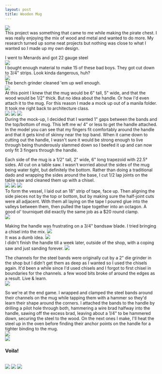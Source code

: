```yaml
---
layout: post
title: Wooden Mug
---
```


<img src="http://nsiemer.github.io/media/IMG_4031.jpg">
<br>
This project was something that came to me while making the pirate chest. I was really enjoying the mix of wood and metal and wanted to do more. My research turned up some neat projects but nothing was close to what I wanted so I made up my own design.

I went to Menards and got 22 gauge steel<br>
<img src="http://nsiemer.github.io/media/IMG_3984.JPG">
<br>
I bought enough material to make 15 of these bad boys.
They got cut down to 3/4" strips. Look kinda dangerous, huh?
<br>
<img src="http://nsiemer.github.io/media/IMG_3986.JPG">
<br>
The bench grinder cleaned 'em up well enough.
<br>
<img src="http://nsiemer.github.io/media/IMG_3987.jpg">
<br>
At this point I knew that the mug would be 6" tall, 5" wide, and that the wood would be 1/2" thick. But no idea about the handle. Or how I'd even attach it to the mug. For this reason I made a mock up out of a manila folder. It took me right back to architecture class.
<br>
<img src="http://nsiemer.github.io/media/IMG_3993.jpg">
<img src="http://nsiemer.github.io/media/IMG_3995.jpg">
<img src="http://nsiemer.github.io/media/IMG_3997.jpg">
<br>
During the mock-up, I decided that I wanted 1" gaps between the bands and the top/bottom of mug. This left me w/ 4" or less to get the handle attached. In the model you can see that my fingers fit comfortably around the handle and that it gets kind of skinny near the top band. When it came down to cutting out the handle, I wasn't sure it would be strong enough to live through being thunderously slammed down so I beefed it up and can now only fit 3 fingers through the handle.

Each side of the mug is a 1/2" tall, 2" wide, 6" long trapezoid with 22.5° sides. All cut on a table saw.
I wasn't worried about the sides of the mug being water tight, but definitely the bottom. Rather than doing a traditional dado and wrapping the sides around the base, I cut 1/2 lap joints on the table saw and cleaned them up with a chisel.
<br>
<img src="http://nsiemer.github.io/media/IMG_4006.JPG">
<img src="http://nsiemer.github.io/media/IMG_4008.jpg">
<img src="http://nsiemer.github.io/media/IMG_4003.jpg">
<br>
To form the vessel, I laid out an 18" strip of tape, face up. Then aligning the side pieces not by the top or bottom, but by making sure the half-joint cuts were all adjacent. With them all laying on the tape I poured glue into the valleys between them, then pulled the tape together into an octagon.
A good ol' tourniquet did exactly the same job as a $20 round clamp.
<br>
<img src="http://nsiemer.github.io/media/IMG_4005.jpg">
<br>

Making the handle was frustrating on a 3/4" bandsaw blade. I tried bringing a chisel into the mix.
<img src="http://nsiemer.github.io/media/IMG_4009.jpg">
<br>
It was a dumb idea.
<img src="http://nsiemer.github.io/media/IMG_4010.jpg">
<br>
I didn't finish the handle till a week later, outside of the shop, with a coping saw and just sanding forever.
<img src="http://nsiemer.github.io/media/IMG_4018.jpg">
<br>

The channels for the steel bands were originally cut by a 2" die grinder in the shop but I didn't get them as deep as I wanted so I used the chisels again. It'd been a while since I'd used chisels and I forgot to first chisel in boundaries for the channels. a few wood bits broke of around the edges as a result. Live & learn.
<br>
<img src="http://nsiemer.github.io/media/IMG_4024.jpg">
<br>

So we're at the end game. I wrapped and clamped the steel bands around their channels on the mug while tapping them with a hammer so they'd learn their shape around the corners. I attached the bands to the handle by drilling a pilot hole through both, hammering a wire brad halfway into the handle, sawing off the excess brad, leaving about a 1/4" to be hammered down, securing the steel to the wood. On the next ones I make, I'll heat the steel up in the oven before finding their anchor points on the handle for a tighter binding to the mug.
<br>
<img src="http://nsiemer.github.io/media/IMG_4027.jpg">
<br>
<img src="http://nsiemer.github.io/media/IMG_4025.jpg">
<br>
<h3>Voila!</h3>
<br>
<img src="http://nsiemer.github.io/media/IMG_4029.jpg">
<img src="http://nsiemer.github.io/media/IMG_4028.jpg">
<img src="http://nsiemer.github.io/media/IMG_4031.jpg">
<br>
